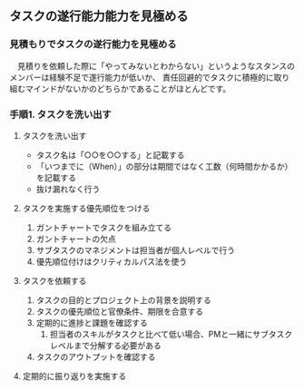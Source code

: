 ## タスクの遂行能力能力を見極める

### 見積もりでタスクの遂行能力を見極める

　見積りを依頼した際に「やってみないとわからない」というようなスタンスのメンバーは経験不足で遂行能力が低いか、
責任回避的でタスクに積極的に取り組むマインドがないかのどちらかであることがほとんどです。

### 手順1. タスクを洗い出す
1. タスクを洗い出す
   - タスク名は「○○を○○する」と記載する
   - 「いつまでに（When）」の部分は期間ではなく工数（何時間かかるか）を記載する
   - 抜け漏れなく行う

2. タスクを実施する優先順位をつける
   1. ガントチャートでタスクを組み立てる
   2. ガントチャートの欠点
   3. サブタスクのマネジメントは担当者が個人レベルで行う
   4. 優先順位付けはクリティカルパス法を使う

3. タスクを依頼する
    1. タスクの目的とプロジェクト上の背景を説明する
    2. タスクの優先順位と官僚条件、期限を合意する
    3. 定期的に進捗と課題を確認する
       1. 担当者のスキルがタスクと比べて低い場合、PMと一緒にサブタスクレベルまで分解する必要がある
    4. タスクのアウトプットを確認する

4. 定期的に振り返りを実施する


